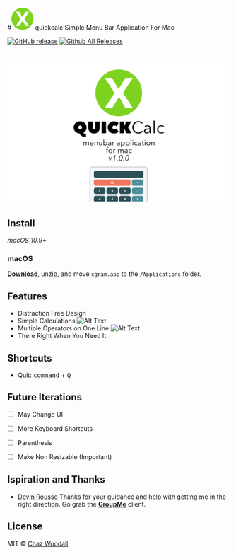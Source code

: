 #<img src="app/icon_512x512.png" width=50 > quickcalc
Simple Menu Bar Application For Mac

[![GitHub release](https://img.shields.io/github/release/Cwoodall6/quickcalc.svg?maxAge=2592000?style=plastic)]()
[![Github All Releases](https://img.shields.io/github/downloads/Cwoodall6/quickcalc/total.svg?maxAge=2592000?style=plastic)]()

# ![pageres](app/quickcalc_design.jpg)

## Install

*macOS 10.9+*

### macOS

[**Download**](https://github.com/Cwoodall6/cgram/releases/download/v1.0.0/cgram_macosx103.zip), unzip, and move `cgram.app` to the `/Applications` folder.

## Features

- Distraction Free Design
- Simple Calculations
![Alt Text](https://github.com/Cwoodall6/quickcalc/assets/simplecalc.gif)
- Multiple Operators on One Line
![Alt Text](https://github.com/Cwoodall6/quickcalc/assets/complexcalc.gif)
- There Right When You Need It

## Shortcuts

- Quit: <kbd>command</kbd> + <kbd>Q</kbd>

## Future Iterations

 - [ ] May Change UI
 - [ ] More Keyboard Shortcuts
 - [ ] Parenthesis 
 - [ ] Make Non Resizable (Important)


## Ispiration and Thanks

- [Devin Rousso](http://devinrousso.com) Thanks for your guidance and help with getting me in the right direction. Go grab the [**GroupMe**](https://github.com/dcrousso/GroupMe#readme) client.

## License
MIT © [Chaz Woodall](https://chazwoodall.com)
